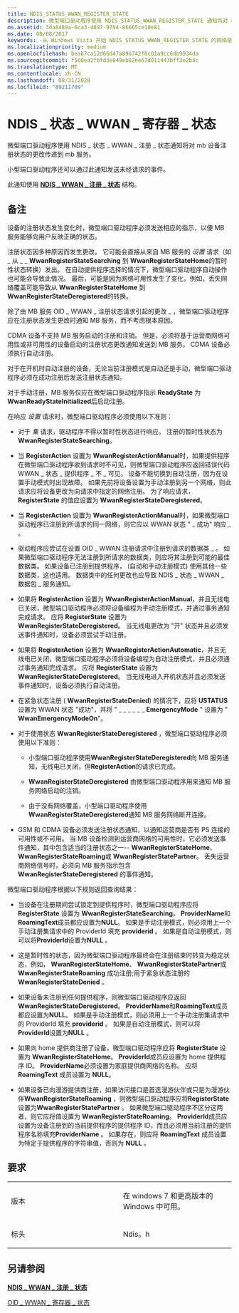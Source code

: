 ```yaml
---
title: NDIS_STATUS_WWAN_REGISTER_STATE
description: 微型端口驱动程序使用 NDIS_STATUS_WWAN_REGISTER_STATE 通知将对 MB 设备注册状态的更改传递到 MB 服务。
ms.assetid: 3da8489a-6ca3-4897-9794-86665ce10e81
ms.date: 08/08/2017
keywords: -从 Windows Vista 开始 NDIS_STATUS_WWAN_REGISTER_STATE 的网络驱动程序
ms.localizationpriority: medium
ms.openlocfilehash: beab7ca12d66d47a89b742f8c01a9cc6db9934da
ms.sourcegitcommit: f500ea2fbfd3e849eb82ee67d011443bff3e2b4c
ms.translationtype: MT
ms.contentlocale: zh-CN
ms.lasthandoff: 08/31/2020
ms.locfileid: "89211709"
---
```

# <a name="ndis_status_wwan_register_state"></a>NDIS \_ 状态 \_ WWAN \_ 寄存器 \_ 状态


微型端口驱动程序使用 NDIS \_ 状态 \_ WWAN \_ 注册 \_ 状态通知将对 mb 设备注册状态的更改传递到 mb 服务。

小型端口驱动程序还可以通过此通知发送未经请求的事件。

此通知使用 [**NDIS \_ WWAN \_ 注册 \_ 状态**](/windows-hardware/drivers/ddi/ndiswwan/ns-ndiswwan-_ndis_wwan_registration_state) 结构。

<a name="remarks"></a>备注
-------

设备的注册状态发生变化时，微型端口驱动程序必须发送相应的指示，以便 MB 服务能够向用户反映正确的状态。

注册状态因多种原因而发生更改。 它可能会直接从来自 MB 服务的 *设置* 请求（如 \_ 从 \_ \_ **WwanRegisterStateSearching** 到 **WwanRegisterStateHome**的暂时性状态转换）发出。 在自动提供程序选择的情况下，微型端口驱动程序自动操作也可能会导致此情况。 最后，可能是因为网络可用性发生了变化，例如，丢失网络覆盖可能导致从 **WwanRegisterStateHome** 到 **WwanRegisterStateDeregistered**的转换。

除了由 MB 服务 OID \_ WWAN \_ 注册状态请求引起的更改 \_ ，微型端口驱动程序应在注册状态发生更改时通知 MB 服务，而不考虑根本原因。

CDMA 设备不支持 MB 服务启动的注册和注销。 但是，必须将基于运营商网络可用性或非可用性的设备启动的注册状态更改通知发送到 MB 服务。 CDMA 设备必须执行自动注册。

对于在开机时自动注册的设备，无论当前注册模式是自动还是手动，微型端口驱动程序必须在成功注册后发送注册状态通知。

对于手动注册，MB 服务仅应在微型端口驱动程序指示 **ReadyState** 为 **WwanReadyStateInitialized**后启动注册。

在响应 *设置* 请求时，微型端口驱动程序必须使用以下准则：

-   对于 *集* 请求，驱动程序不得以暂时性状态进行响应。 注册的暂时性状态为 **WwanRegisterStateSearching**。

-   当 **RegisterAction** 设置为 **WwanRegisterActionManual**时，如果提供程序在微型端口驱动程序收到请求时不可见，则微型端口驱动程序应返回错误代码 WWAN \_ 状态 \_ 提供程序 \_ 不 \_ 可见。 设备不能切换到自动注册，因为在设置手动模式时出现故障。 如果先前将设备设置为手动注册到另一个网络，则此请求应将设备更改为向请求中指定的网络注册。 为了响应请求， **RegisterState** 的值应设置为 **WwanRegisterStateDeregistered**。

-   当 **RegisterAction** 设置为 **WwanRegisterActionManual**时，如果微型端口驱动程序已注册到所请求的同一网络，则它应以 WWAN 状态 " \_ 成功" 响应 \_ 。

-   驱动程序应尝试在设置 OID \_ WWAN 注册请求中注册到请求的数据类 \_ 。 如果微型端口驱动程序无法注册到所请求的数据类，则应将其注册到可能的最佳数据类。 如果设备已注册到提供程序， (自动和手动注册模式) 使用其他一些数据类，这也适用。 数据类中的任何更改也应导致 NDIS \_ 状态 \_ WWAN \_ 数据包 \_ 服务通知。

-   如果将 **RegisterAction** 设置为 **WwanRegisterActionManual**，并且无线电已关闭，微型端口驱动程序必须将设备编程为手动注册模式，并通过事务通知完成请求。 应将 **RegisterState** 设置为 **WwanRegisterStateDeregistered**。 当无线电更改为 "开" 状态并且必须发送事件通知时，设备必须尝试手动注册。

-   如果将 **RegisterAction** 设置为 **WwanRegisterActionAutomatic**，并且无线电已关闭，微型端口驱动程序必须将设备编程为自动注册模式，并且必须通过事务通知完成请求。 应将 **RegisterState** 设置为 **WwanRegisterStateDeregistered**。 当无线电进入开机状态并且必须发送事件通知时，设备必须执行自动注册。

-   在紧急状态注册 ( **WwanRegisterStateDenied**) 的情况下，应将 **USTATUS** 设置为 WWAN 状态 "成功"，并将 " \_ \_ \_ \_ \_ \_ **EmergencyMode** " 设置为 " **WwanEmergencyModeOn**"。

-   对于使用状态 **WwanRegisterStateDeregistered** ，微型端口驱动程序必须使用以下准则：

    -   小型端口驱动程序使用**WwanRegisterStateDeregistered**向 MB 服务通知，无线电已关闭，但**RegisterAction**的请求已完成。

    -   **WwanRegisterStateDeregistered** 由微型端口驱动程序用来通知 MB 服务网络启动的注销。

    -   由于没有网络覆盖，小型端口驱动程序使用**WwanRegisterStateDeregistered**通知 MB 服务网络断开连接。

-   GSM 和 CDMA 设备必须发送注册状态通知，以通知运营商是否有 PS 连接的可用性或不可用。 当 MB 设备检测到运营商网络的可用性时，它必须发送事件通知，其中包含适当的注册状态之一-- **WwanRegisterStateHome**、 **WwanRegisterStateRoaming**或 **WwanRegisterStatePartner**。 丢失运营商网络信号时，必须向 MB 服务指示包含 **WwanRegisterStateDeregistered** 的事件通知。

微型端口驱动程序根据以下规则返回查询结果：

-   当设备在注册期间尝试锁定到提供程序时，微型端口驱动程序应将 **RegisterState** 设置为 **WwanRegisterStateSearching**。 **ProviderName**和**RoamingText**成员都应设置为**NULL**。 如果是手动注册模式，则必须用上一个手动注册集请求中的 ProviderId 填充 **providerid** 。 如果是自动注册模式，则可以将**ProviderId**设置为**NULL** 。

-   这是暂时性的状态，因为微型端口驱动程序最终会在注册结束时转变为稳定状态，例如， **WwanRegisterStateHome**、 **WwanRegisterStatePartner**或 **WwanRegisterStateRoaming** 成功注册;用于紧急状态注册的 **WwanRegisterStateDenied** 。

-   如果设备未注册到任何提供程序，则微型端口驱动程序应返回 **WwanRegisterStateDeregistered**。 **ProviderName**和**RoamingText**成员都应设置为**NULL**。 如果是手动注册模式，则必须用上一个手动注册集请求中的 ProviderId 填充 **providerid** 。 如果是自动注册模式，则可以将**ProviderId**设置为**NULL** 。

-   如果向 home 提供商注册了设备，微型端口驱动程序应将 **RegisterState** 设置为 **WwanRegisterStateHome**。 **ProviderId**成员应设置为 home 提供程序 ID。 **ProviderName**必须设置为家庭提供商网络的名称。 应将 **RoamingText** 成员设置为 **NULL**。

-   如果设备已向漫游提供商注册，如果访问接口是首选漫游伙伴或只是为漫游伙伴**WwanRegisterStateRoaming** ，则微型端口驱动程序应将**RegisterState**设置为**WwanRegisterStatePartner** 。 如果微型端口驱动程序不区分这两者，则它应将值设置为 **WwanRegisterStateRoaming**。 **ProviderId**成员应设置为设备注册到的当前提供程序的提供程序 ID，而且必须用当前注册的提供程序名称填充**ProviderName** 。 如果存在，则应将 **RoamingText** 成员设置为特定于提供程序的字符串值，否则为 **NULL** 。

<a name="requirements"></a>要求
------------

<table>
<colgroup>
<col width="50%" />
<col width="50%" />
</colgroup>
<tbody>
<tr class="odd">
<td><p>版本</p></td>
<td><p>在 windows 7 和更高版本的 Windows 中可用。</p></td>
</tr>
<tr class="even">
<td><p>标头</p></td>
<td>Ndis。h</td>
</tr>
</tbody>
</table>

## <a name="see-also"></a>另请参阅


[**NDIS \_ WWAN \_ 注册 \_ 状态**](/windows-hardware/drivers/ddi/ndiswwan/ns-ndiswwan-_ndis_wwan_registration_state)

[OID \_ WWAN \_ 寄存器 \_ 状态](oid-wwan-register-state.md)

 

